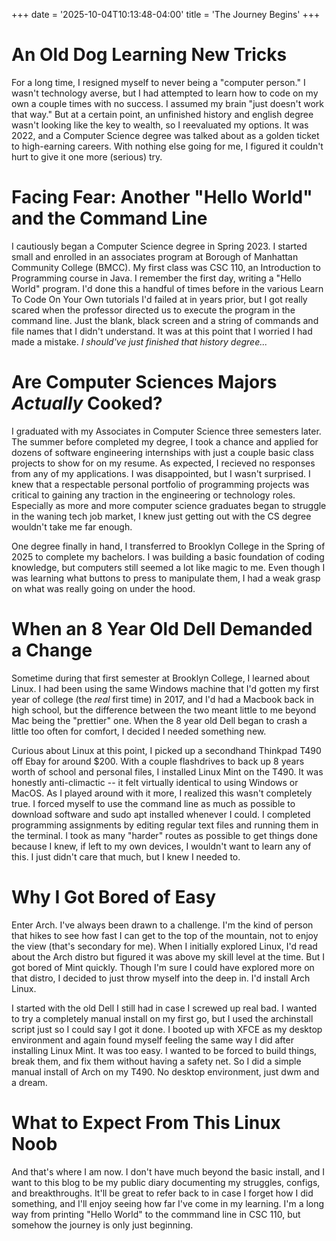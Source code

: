 +++
date = '2025-10-04T10:13:48-04:00'
title = 'The Journey Begins'
+++

# An Old Dog Learning New Tricks

For a long time, I resigned myself to never being a "computer person." I wasn't technology averse, but I had attempted to learn how to code on my own a couple times with no success. I assumed my brain "just doesn't work that way." But at a certain point, an unfinished history and english degree wasn't looking like the key to wealth, so I reevaluated my options. It was 2022, and a Computer Science degree was talked about as a golden ticket to high-earning careers. With nothing else going for me, I figured it couldn't hurt to give it one more (serious) try.  

# Facing Fear: Another "Hello World" and the Command Line

I cautiously began a Computer Science degree in Spring 2023. I started small and enrolled in an associates program at Borough of Manhattan Community College (BMCC). My first class was CSC 110, an Introduction to Programming course in Java. I remember the first day, writing a "Hello World" program. I'd done this a handful of times before in the various Learn To Code On Your Own tutorials I'd failed at in years prior, but I got really scared when the professor directed us to execute the program in the command line. Just the blank, black screen and a string of commands and file names that I didn't understand. It was at this point that I worried I had made a mistake. *I should've just finished that history degree...*    
# Are Computer Sciences Majors *Actually* Cooked?

I graduated with my Associates in Computer Science three semesters later. The summer before completed my degree, I took a chance and applied for dozens of software engineering internships with just a couple basic class projects to show for on my resume. As expected, I recieved no responses from any of my applications. I was disappointed, but I wasn't surprised. I knew that a respectable personal portfolio of programming projects was critical to gaining any traction in the engineering or technology roles. Especially as more and more computer science graduates began to struggle in the waning tech job market, I knew just getting out with the CS degree wouldn't take me far enough.  

One degree finally in hand, I transferred to Brooklyn College in the Spring of 2025 to complete my bachelors. I was building a basic foundation of coding knowledge, but computers still seemed a lot like magic to me. Even though I was learning what buttons to press to manipulate them, I had a weak grasp on what was really going on under the hood.  

# When an 8 Year Old Dell Demanded a Change

Sometime during that first semester at Brooklyn College, I learned about Linux. I had been using the same Windows machine that I'd gotten my first year of college (the *real* first time) in 2017, and I'd had a Macbook back in high school, but the difference between the two meant little to me beyond Mac being the "prettier" one. When the 8 year old Dell began to crash a little too often for comfort, I decided I needed something new.

Curious about Linux at this point, I picked up a secondhand Thinkpad T490 off Ebay for around $200. With a couple flashdrives to back up 8 years worth of school and personal files, I installed Linux Mint on the T490. It was honestly anti-climactic -- it felt virtually identical to using Windows or MacOS. As I played around with it more, I realized this wasn't completely true. I forced myself to use the command line as much as possible to download software and sudo apt installed whenever I could. I completed programming assignments by editing regular text files and running them in the terminal. I took as many "harder" routes as possible to get things done because I knew, if left to my own devices, I wouldn't want to learn any of this. I just didn't care that much, but I knew I needed to.  

# Why I Got Bored of Easy

Enter Arch. I've always been drawn to a challenge. I'm the kind of person that hikes to see how fast I can get to the top of the mountain, not to enjoy the view (that's secondary for me). When I initially explored Linux, I'd read about the Arch distro but figured it was above my skill level at the time. But I got bored of Mint quickly. Though I'm sure I could have explored more on that distro, I decided to just throw myself into the deep in. I'd install Arch Linux.  

I started with the old Dell I still had in case I screwed up real bad. I wanted to try a completely manual install on my first go, but I used the archinstall script just so I could say I got it done. I booted up with XFCE as my desktop environment and again found myself feeling the same way I did after installing Linux Mint. It was too easy. I wanted to be forced to build things, break them, and fix them without having a safety net. So I did a simple manual install of Arch on my T490. No desktop environment, just dwm and a dream.  

# What to Expect From This Linux Noob

And that's where I am now. I don't have much beyond the basic install, and I want to this blog to be my public diary documenting my struggles, configs, and breakthroughs. It'll be great to refer back to in case I forget how I did something, and I'll enjoy seeing  how far I've come in my learning. I'm a long way from printing "Hello World" to the commmand line in CSC 110, but somehow the journey is only just beginning.

